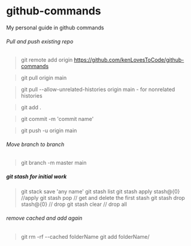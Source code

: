 # github-commands
My personal guide in github commands

###### Pull and push existing repo
> git remote add origin https://github.com/kenLovesToCode/github-commands

> git pull origin main

> git pull --allow-unrelated-histories origin main - for nonrelated histories

> git add .

> git commit -m 'commit name'

> git push -u origin main

###### Move branch to branch
> git branch -m master main

##### git stash for initial work
> git stack save 'any name'
> git stash list
> git stash apply stash@{0} //apply
> git stash pop // get and delete the first stash
> git stash drop stash@{0} // drop
> git stash clear // drop all

###### remove cached and add again
> git rm -rf --cached folderName
> git add folderName/

